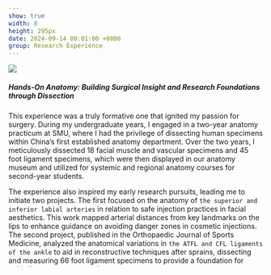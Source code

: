 ```yaml
---
show: true
width: 8
height: 295px
date: 2024-09-14 00:01:00 +0800
group: Research Experience
---
```

<div style="height: 400px; overflow: auto;">
  <img data-src="{{ 'assets/images/photos/IMG_3293.JPG' | relative_url }}" class="lazy w-100 rounded-sm" src="{{ '/assets/images/empty_300x200.png' | relative_url }}">

  <div class="card-img-overlay" style="overflow: scroll; background: rgb(255,255,255,0.8)">
    <h5 class="card-title">Hands-On Anatomy: Building Surgical Insight and Research Foundations through Dissection</h5>
    <p class="card-text">
      This experience was a truly formative one that ignited my passion for surgery. During my undergraduate years, I engaged in a two-year anatomy practicum at SMU, where I had the privilege of dissecting human specimens within China’s first established anatomy department. Over the two years, I meticulously dissected 18 facial muscle and vascular specimens and 45 foot ligament specimens, which were then displayed in our anatomy museum and utilized for systemic and regional anatomy courses for second-year students.
    </p>
    <p class="card-text">
The experience also inspired my early research pursuits, leading me to initiate two projects. The first focused on the anatomy of <code>the superior and inferior labial arteries</code> in relation to safe injection practices in facial aesthetics. This work mapped arterial distances from key landmarks on the lips to enhance guidance on avoiding danger zones in cosmetic injections. The second project, published in the Orthopaedic Journal of Sports Medicine, analyzed the anatomical variations in <code>the ATFL and CFL ligaments of the ankle</code> to aid in reconstructive techniques after sprains, dissecting and measuring 66 foot ligament specimens to provide a foundation for ankle ligament reconstruction.
    </p>
  </div>
</div>

